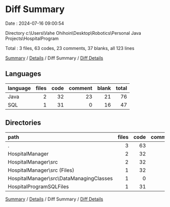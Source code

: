 # Diff Summary

Date : 2024-07-16 09:00:54

Directory c:\\Users\\Vahe Ohihoin\\Desktop\\Robotics\\Personal Java Projects\\HospitalProgram

Total : 3 files,  63 codes, 23 comments, 37 blanks, all 123 lines

[Summary](results.md) / [Details](details.md) / Diff Summary / [Diff Details](diff-details.md)

## Languages
| language | files | code | comment | blank | total |
| :--- | ---: | ---: | ---: | ---: | ---: |
| Java | 2 | 32 | 23 | 21 | 76 |
| SQL | 1 | 31 | 0 | 16 | 47 |

## Directories
| path | files | code | comment | blank | total |
| :--- | ---: | ---: | ---: | ---: | ---: |
| . | 3 | 63 | 23 | 37 | 123 |
| HospitalManager | 2 | 32 | 23 | 21 | 76 |
| HospitalManager\\src | 2 | 32 | 23 | 21 | 76 |
| HospitalManager\\src (Files) | 1 | 32 | 11 | 18 | 61 |
| HospitalManager\\src\\DataManagingClasses | 1 | 0 | 12 | 3 | 15 |
| HospitalProgramSQLFiles | 1 | 31 | 0 | 16 | 47 |

[Summary](results.md) / [Details](details.md) / Diff Summary / [Diff Details](diff-details.md)
